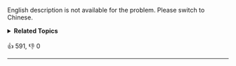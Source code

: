 <p>English description is not available for the problem. Please switch to Chinese.</p>

<details><summary><strong>Related Topics</strong></summary>树 | 深度优先搜索 | 二叉树</details><br>

<div>👍 591, 👎 0<span style='float: right;'></span></div>

<div id="labuladong"><hr>

</div>




